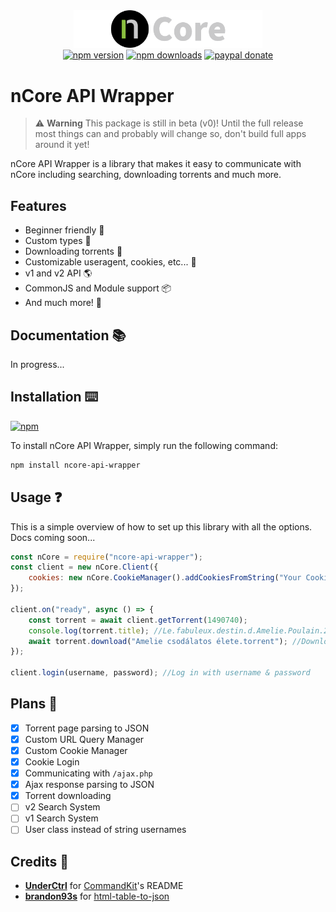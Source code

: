 <div align="center">
    <img src="https://raw.githubusercontent.com/BajekekButLost/NCore-API-Wrapper/main/logo.png" width="60%" />
    <br />
    <!-- <a href="https://ctrl.lol/discord"><img src="https://img.shields.io/discord/1055188344188973066?color=5865F2&logo=discord&logoColor=white" alt="support server" /></a> -->
    <a href="https://www.npmjs.com/package/ncore-api-wrapper" target="_blank"><img src="https://img.shields.io/npm/v/ncore-api-wrapper?maxAge=3600" alt="npm version" /></a>
    <a href="https://www.npmjs.com/package/ncore-api-wrapper" target="_blank"><img src="https://img.shields.io/npm/dt/ncore-api-wrapper?maxAge=3600" alt="npm downloads" /></a>
    <a href="https://paypal.me/bajekek" target="_blank"><img src="https://img.shields.io/badge/donate_on-Paypal-blue?logo=paypal" alt="paypal donate" /></a>
</div>

# nCore API Wrapper

> :warning: **Warning**
> This package is still in beta (v0)! Until the full release most things can and probably will change so, don't build full apps around it yet!

nCore API Wrapper is a library that makes it easy to communicate with nCore including searching, downloading torrents and much more.

## Features

-   Beginner friendly 🚀
-   Custom types 🔎
-   Downloading torrents 📩
-   Customizable useragent, cookies, etc... 🤖
-   v1 and v2 API 🌎
-   CommonJS and Module support 📦
-   And much more! 🧪

## Documentation 📚

<!-- You can find the full documentation [here](https://github.com/BajekekButLost/NCore-API-Wrapper/wiki). -->

In progress...

## Installation ⌨️

[![npm](https://nodei.co/npm/ncore-api-wrapper.png)](https://nodei.co/npm/ncore-api-wrapper/)

To install nCore API Wrapper, simply run the following command:

```bash
npm install ncore-api-wrapper
```

## Usage ❓

This is a simple overview of how to set up this library with all the options. Docs coming soon...

<!-- You can read more in the [full documentation](https://github.com/BajekekButLost/NCore-API-Wrapper/wiki) -->

```js
const nCore = require("ncore-api-wrapper");
const client = new nCore.Client({
    cookies: new nCore.CookieManager().addCookiesFromString("Your Cookies"), //Log in with cookies
});

client.on("ready", async () => {
    const torrent = await client.getTorrent(1490740);
    console.log(torrent.title); //Le.fabuleux.destin.d.Amelie.Poulain.2001.1080p.BluRay.DD5.1.x264.HuN-LiLBOX
    await torrent.download("Amelie csodálatos élete.torrent"); //Downloads torrent and creates a file with the specified path
});

client.login(username, password); //Log in with username & password
```

## Plans 📝

-   [x] Torrent page parsing to JSON
-   [x] Custom URL Query Manager
-   [x] Custom Cookie Manager
-   [x] Cookie Login
-   [x] Communicating with `/ajax.php`
-   [x] Ajax response parsing to JSON
-   [x] Torrent downloading
-   [ ] v2 Search System
-   [ ] v1 Search System
-   [ ] User class instead of string usernames

## Credits 🔎

-   **[UnderCtrl](https://github.com/underctrl-io)** for [CommandKit](https://github.com/underctrl-io/commandkit)'s README
-   **[brandon93s](https://github.com/brandon93s)** for [html-table-to-json](https://github.com/brandon93s/html-table-to-json)
